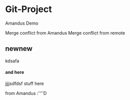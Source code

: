 # Git-Project
Amandus Demo

Merge conflict from Amandus
Merge conflict from remote
## newnew 
kdsafa
#### and here
jjjjsdfdsf
stuff here

from Amandus :''''D